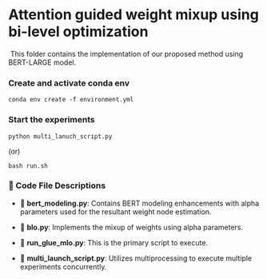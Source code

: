 # Attention guided weight mixup using bi-level optimization
​
This folder contains the implementation of our proposed method using BERT-LARGE model.
​
### Create and activate conda env
```console
conda env create -f environment.yml
```
### Start the experiments
```console
python multi_lanuch_script.py
```
(or)
```console
bash run.sh
```
### 📁 Code File Descriptions

- 📄 **bert_modeling.py**: Contains BERT modeling enhancements with alpha parameters used for the resultant weight node estimation.

- 📄 **blo.py**: Implements the mixup of weights using alpha parameters.

- 📄 **run_glue_mlo.py**: This is the primary script to execute.

- 📄 **multi_launch_script.py**: Utilizes multiprocessing to execute multiple experiments concurrently.
